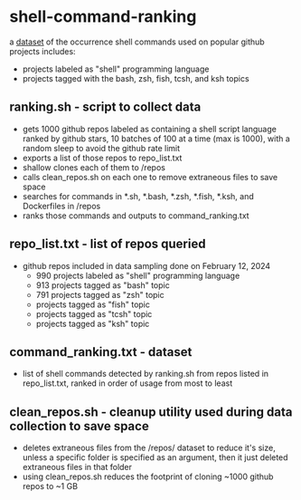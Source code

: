 # shell-command-ranking

a [dataset](https://github.com/sirredbeard/shell-command-ranking/blob/main/command_ranking.txt) of the occurrence shell commands used on popular github projects
includes: 
* projects labeled as "shell" programming language
* projects tagged with the bash, zsh, fish, tcsh, and ksh topics

## ranking.sh - script to collect data

* gets 1000 github repos labeled as containing a shell script language ranked by github stars, 10 batches of 100 at a time (max is 1000), with a random sleep to avoid the github rate limit
* exports a list of those repos to repo_list.txt
* shallow clones each of them to /repos
* calls clean_repos.sh on each one to remove extraneous files to save space
* searches for commands in *.sh, *.bash, *.zsh, *.fish, *.ksh, and Dockerfiles in /repos
* ranks those commands and outputs to command_ranking.txt

## repo_list.txt - list of repos queried

* github repos included in data sampling done on February 12, 2024
    * 990 projects labeled as "shell" programming language
    * 913 projects tagged as "bash" topic
    * 791 projects tagged as "zsh" topic
    * projects tagged as "fish" topic
    * projects tagged as "tcsh" topic
    * projects tagged as "ksh" topic

## command_ranking.txt - dataset

* list of shell commands detected by ranking.sh from repos listed in repo_list.txt, ranked in order of usage from most to least

## clean_repos.sh - cleanup utility used during data collection to save space

* deletes extraneous files from the /repos/ dataset to reduce it's size, unless a specific folder is specified as an argument, then it just deleted extraneous files in that folder
* using clean_repos.sh reduces the footprint of cloning ~1000 github repos to ~1 GB
